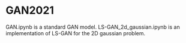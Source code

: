 # GAN2021

GAN.ipynb is a standard GAN model.
LS-GAN_2d_gaussian.ipynb is an implementation of LS-GAN for the 2D gaussian problem.
